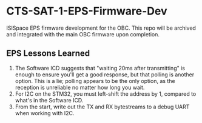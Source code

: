 # CTS-SAT-1-EPS-Firmware-Dev
ISISpace EPS firmware development for the OBC. This repo will be archived and integrated with the main OBC firmware upon completion.

## EPS Lessons Learned
1. The Software ICD suggests that "waiting 20ms after transmitting" is enough to ensure you'll get a good response, but that polling is another option. This is a lie; polling appears to be the only option, as the reception is unreliable no matter how long you wait.
2. For I2C on the STM32, you must left-shift the address by 1, compared to what's in the Software ICD.
3. From the start, write out the TX and RX bytestreams to a debug UART when working with I2C.
